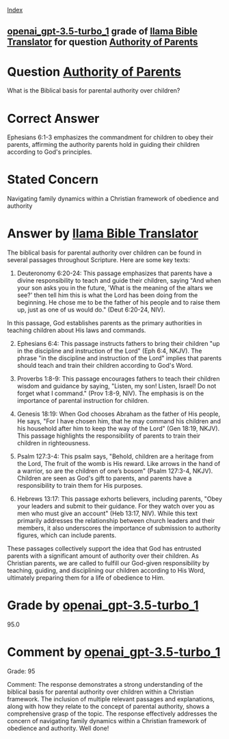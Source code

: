 
[Index](../../../../index.md)
## [openai_gpt-3.5-turbo_1](../../../grading_models/openai_gpt-3.5-turbo_1.md) grade of [llama Bible Translator](../../../answering_models/llama_Bible_Translator.md) for question [Authority of Parents](../../../questions/Authority_of_Parents.md)

# Question [Authority of Parents](../../../questions/Authority_of_Parents.md)
What is the Biblical basis for parental authority over children?

# Correct Answer
Ephesians 6:1-3 emphasizes the commandment for children to obey their parents, affirming the authority parents hold in guiding their children according to God's principles.

# Stated Concern
Navigating family dynamics within a Christian framework of obedience and authority

# Answer by [llama Bible Translator](../../../answering_models/llama_Bible_Translator.md)
The biblical basis for parental authority over children can be found in several passages throughout Scripture. Here are some key texts:

1. Deuteronomy 6:20-24: This passage emphasizes that parents have a divine responsibility to teach and guide their children, saying "And when your son asks you in the future, 'What is the meaning of the altars we see?' then tell him this is what the Lord has been doing from the beginning. He chose me to be the father of his people and to raise them up, just as one of us would do." (Deut 6:20-24, NIV).

In this passage, God establishes parents as the primary authorities in teaching children about His laws and commands.

2. Ephesians 6:4: This passage instructs fathers to bring their children "up in the discipline and instruction of the Lord" (Eph 6:4, NKJV). The phrase "in the discipline and instruction of the Lord" implies that parents should teach and train their children according to God's Word.

3. Proverbs 1:8-9: This passage encourages fathers to teach their children wisdom and guidance by saying, "Listen, my son! Listen, Israel! Do not forget what I command." (Prov 1:8-9, NIV). The emphasis is on the importance of parental instruction for children.

4. Genesis 18:19: When God chooses Abraham as the father of His people, He says, "For I have chosen him, that he may command his children and his household after him to keep the way of the Lord" (Gen 18:19, NKJV). This passage highlights the responsibility of parents to train their children in righteousness.

5. Psalm 127:3-4: This psalm says, "Behold, children are a heritage from the Lord, The fruit of the womb is His reward. Like arrows in the hand of a warrior, so are the children of one’s bosom" (Psalm 127:3-4, NKJV). Children are seen as God's gift to parents, and parents have a responsibility to train them for His purposes.

6. Hebrews 13:17: This passage exhorts believers, including parents, "Obey your leaders and submit to their guidance. For they watch over you as men who must give an account" (Heb 13:17, NIV). While this text primarily addresses the relationship between church leaders and their members, it also underscores the importance of submission to authority figures, which can include parents.

These passages collectively support the idea that God has entrusted parents with a significant amount of authority over their children. As Christian parents, we are called to fulfill our God-given responsibility by teaching, guiding, and disciplining our children according to His Word, ultimately preparing them for a life of obedience to Him.

# Grade by [openai_gpt-3.5-turbo_1](../../../grading_models/openai_gpt-3.5-turbo_1.md)
95.0

# Comment by [openai_gpt-3.5-turbo_1](../../../grading_models/openai_gpt-3.5-turbo_1.md)
Grade: 95

Comment: The response demonstrates a strong understanding of the biblical basis for parental authority over children within a Christian framework. The inclusion of multiple relevant passages and explanations, along with how they relate to the concept of parental authority, shows a comprehensive grasp of the topic. The response effectively addresses the concern of navigating family dynamics within a Christian framework of obedience and authority. Well done!
